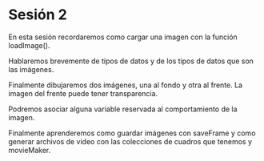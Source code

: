 # Sesión 2

En esta sesión recordaremos como cargar una imagen con la función loadImage(). 

Hablaremos brevemente de tipos de datos y de los tipos de datos que son las imágenes. 

Finalmente dibujaremos dos imágenes, una al fondo y otra al frente. La imagen del frente puede tener transparencia. 

Podremos asociar alguna variable reservada al comportamiento de la imagen. 

Finalmente aprenderemos como guardar imágenes con saveFrame y como generar archivos de video con las colecciones de cuadros que tenemos y movieMaker. 